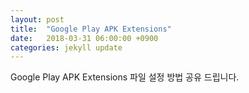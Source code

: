 ```yaml
---
layout: post
title:  "Google Play APK Extensions"
date:   2018-03-31 06:00:00 +0900
categories: jekyll update
---
```

Google Play APK Extensions 파일 설정 방법 공유 드립니다.
